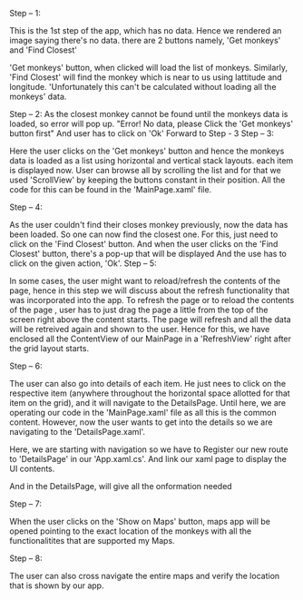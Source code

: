 Step – 1:

This is the 1st step of the app, which has no data. Hence we rendered an image saying there's no data.
there are 2 buttons namely, 'Get monkeys' and 'Find Closest'

'Get monkeys' button, when clicked will load the list of monkeys. Similarly, 'Find Closest' will find the monkey which is near to us using lattitude and longitude.
'Unfortunately this can't be calculated without loading all the monkeys' data.

Step – 2:
As the closest monkey cannot be found until the monkeys data is loaded, so error will pop up.
"Error!
 No data, please Click the 'Get monkeys' button first"
And user has to click on 'Ok'
Forward to Step - 3
Step – 3:

Here the user clicks on the 'Get monkeys' button and hence the monkeys data is loaded as a list using horizontal and vertical stack layouts.
each item is displayed now.
User can browse all by scrolling the list and for that we used 'ScrollView' by keeping the buttons constant in their position.
All the code for this can be found in the 'MainPage.xaml' file.

Step – 4:

As the user couldn't find their closes monkey previously, now the data has been loaded. So one can now find the closest one.
For this, just need to click on the 'Find Closest' button.
And when the user clicks on the 'Find Closest' button, there's a pop-up that will be displayed
And the use has to click on the given action, 'Ok'.
Step – 5:

In some cases, the user might want to reload/refresh the contents of the page, hence in this step we will discuss about the refresh functionality that was incorporated into the app.
To refresh the page or to reload the contents of the page , user has to just drag the page a little from the top of the screen right above the content starts.
The page will refresh and all the data will be retreived again and shown to the user.
Hence for this, we have enclosed all the ContentView of our MainPage in a 'RefreshView' right after the grid layout starts.

Step – 6:

The user can also go into details of each item. He just nees to click on the respective item (anywhere throughout the horizontal space allotted for that item on the grid), and it will navigate to the DetailsPage.
Until here, we are operating our code in the 'MainPage.xaml' file as all this is the common content.
However, now the user wants to get into the details so we are navigating to the 'DetailsPage.xaml'.

Here, we are starting with navigation so we have to Register our new route to 'DetailsPage' in our 'App.xaml.cs'.
And link our xaml page to display the UI contents.

And in the DetailsPage, will give all the onformation needed 


Step – 7:

When the user clicks on the 'Show on Maps' button, maps app will be opened pointing to the exact location of the monkeys with all the functionalitites that are supported my Maps.


Step – 8:

The user can also cross navigate the entire maps and verify the location that is shown by our app.
